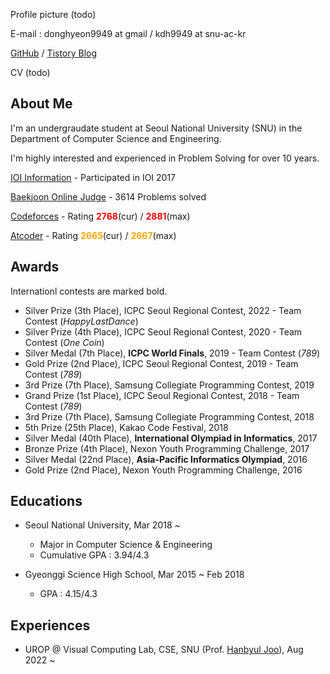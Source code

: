 Profile picture (todo)

E-mail : donghyeon9949 at gmail / kdh9949 at snu-ac-kr

[GitHub](https://github.com/kdh9949) / [Tistory Blog](https://kdh9949.tistory.com)

CV (todo)

## About Me

I'm an undergraudate student at Seoul National University (SNU) in the Department of Computer Science and Engineering.

I'm highly interested and experienced in Problem Solving for over 10 years.

[IOI Information](https://stats.ioinformatics.org/people/6332) - Participated in IOI 2017

[Baekjoon Online Judge](https://acmicpc.net/user/kdh9949) - 3614 Problems solved

[Codeforces](https://codeforces.com/profile/kdh9949) - Rating <span style="color:red">**2768**</span>(cur) / <span style="color:red">**2881**</span>(max)

[Atcoder](https://atcoder.jp/users/kdh9949) - Rating <span style="color:orange">**2665**</span>(cur) / <span style="color:orange">**2667**</span>(max)

## Awards

Internationl contests are marked bold.

* Silver Prize (3th Place), ICPC Seoul Regional Contest, 2022 - Team Contest (*HappyLastDance*)
* Silver Prize (4th Place), ICPC Seoul Regional Contest, 2020 - Team Contest (*One Coin*)
* Silver Medal (7th Place), **ICPC World Finals**, 2019 - Team Contest (*789*)
* Gold Prize (2nd Place), ICPC Seoul Regional Contest, 2019 - Team Contest (*789*)
* 3rd Prize (7th Place), Samsung Collegiate Programming Contest, 2019
* Grand Prize (1st Place), ICPC Seoul Regional Contest, 2018 - Team Contest (*789*)
* 3rd Prize (7th Place), Samsung Collegiate Programming Contest, 2018
* 5th Prize (25th Place), Kakao Code Festival, 2018
* Silver Medal (40th Place), **International Olympiad in Informatics**, 2017
* Bronze Prize (4th Place), Nexon Youth Programming Challenge, 2017
* Silver Medal (22nd Place), **Asia-Pacific Informatics Olympiad**, 2016
* Gold Prize (2nd Place), Nexon Youth Programming Challenge, 2016


## Educations

* Seoul National University, Mar 2018 ~
  * Major in Computer Science & Engineering
  * Cumulative GPA : 3.94/4.3

* Gyeonggi Science High School, Mar 2015 ~ Feb 2018
  * GPA : 4.15/4.3


## Experiences

* UROP @ Visual Computing Lab, CSE, SNU (Prof. [Hanbyul Joo](https://jhugestar.github.io)), Aug 2022 ~
